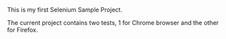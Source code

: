 This is my first Selenium Sample Project. 

The current project contains two tests, 1 for Chrome browser and the other for Firefox.